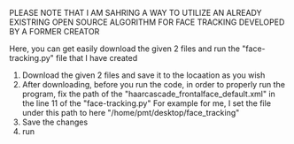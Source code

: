 PLEASE NOTE THAT I AM SAHRING A WAY TO UTILIZE AN ALREADY EXISTRING OPEN SOURCE ALGORITHM FOR FACE TRACKING DEVELOPED BY A FORMER CREATOR

Here, you can get easily download the given 2 files and run the "face-tracking.py" file that I have created

1. Download the given 2 files and save it to the locaation as you wish
2. After downloading, before you run the code, in order to properly run the program, fix the path of the "haarcascade_frontalface_default.xml" in the line 11 of the "face-tracking.py"
   For example for me, I set the file under this path to here "/home/pmt/desktop/face_tracking"
3. Save the changes
4. run
